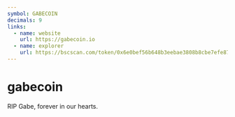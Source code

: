 ```yaml
---
symbol: GABECOIN
decimals: 9
links:
  - name: website
    url: https://gabecoin.io
  - name: explorer
    url: https://bscscan.com/token/0x6e0bef56b648b3eebae3808b8cbe7efe8755ad9c
---
```


# gabecoin

RIP Gabe, forever in our hearts.
